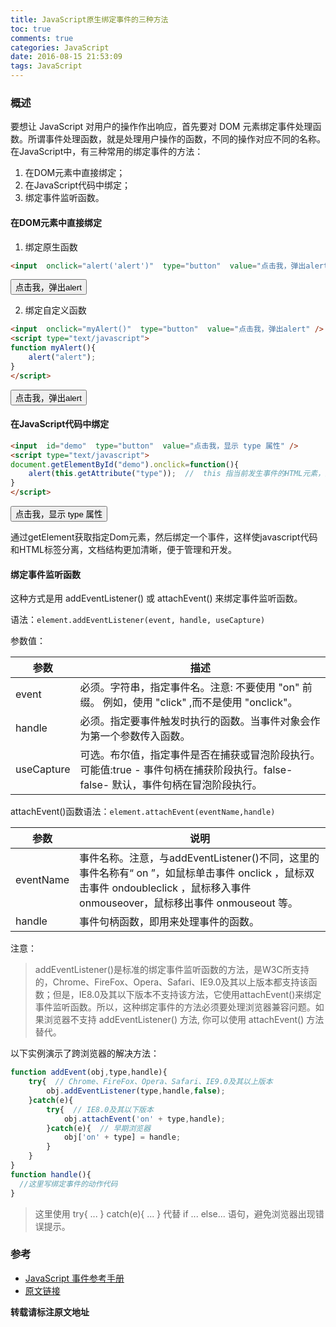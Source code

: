 ```yaml
---
title: JavaScript原生绑定事件的三种方法
toc: true
comments: true
categories: JavaScript
date: 2016-08-15 21:53:09
tags: JavaScript
---
```

### 概述
要想让 JavaScript 对用户的操作作出响应，首先要对 DOM 元素绑定事件处理函数。所谓事件处理函数，就是处理用户操作的函数，不同的操作对应不同的名称。在JavaScript中，有三种常用的绑定事件的方法：
<!-- more -->
1. 在DOM元素中直接绑定；
2. 在JavaScript代码中绑定；
3. 绑定事件监听函数。

#### 在DOM元素中直接绑定

1. 绑定原生函数

```html
<input  onclick="alert('alert')"  type="button"  value="点击我，弹出alert" />
```

<input  onclick="alert('alert')"  type="button"  value="点击我，弹出alert" />

2. 绑定自定义函数
```html
<input  onclick="myAlert()"  type="button"  value="点击我，弹出alert" />
<script type="text/javascript">
function myAlert(){
    alert("alert");
}
</script>
```
<input  onclick="myAlert()"  type="button"  value="点击我，弹出alert" />
<script type="text/javascript">
function myAlert(){
    alert("alert");
}
</script>

#### 在JavaScript代码中绑定
```html
<input  id="demo"  type="button"  value="点击我，显示 type 属性" />
<script type="text/javascript">
document.getElementById("demo").onclick=function(){
    alert(this.getAttribute("type"));  //  this 指当前发生事件的HTML元素，这里是<div>标签
}
</script>
```
<input  id="demo"  type="button"  value="点击我，显示 type 属性" />
<script type="text/javascript">
document.getElementById("demo").onclick=function(){
    alert(this.getAttribute("type"));  //  this 指当前发生事件的HTML元素，这里是<div>标签
}
</script>

通过getElement获取指定Dom元素，然后绑定一个事件，这样使javascript代码和HTML标签分离，文档结构更加清晰，便于管理和开发。

#### 绑定事件监听函数

这种方式是用 addEventListener() 或 attachEvent() 来绑定事件监听函数。

语法：`element.addEventListener(event, handle, useCapture) `

参数值：

|参数|描述|
|----|----|
|event|必须。字符串，指定事件名。注意: 不要使用 "on" 前缀。 例如，使用 "click" ,而不是使用 "onclick"。|
|handle|必须。指定要事件触发时执行的函数。当事件对象会作为第一个参数传入函数。 |
|useCapture|可选。布尔值，指定事件是否在捕获或冒泡阶段执行。可能值:true - 事件句柄在捕获阶段执行。false- false- 默认，事件句柄在冒泡阶段执行。|

attachEvent()函数语法：`element.attachEvent(eventName,handle)`

|参数|说明|
|----|----|
|eventName|事件名称。注意，与addEventListener()不同，这里的事件名称有“ on ”，如鼠标单击事件 onclick ，鼠标双击事件 ondoubleclick ，鼠标移入事件 onmouseover，鼠标移出事件 onmouseout 等。|
|handle|事件句柄函数，即用来处理事件的函数。|

注意：
>addEventListener()是标准的绑定事件监听函数的方法，是W3C所支持的，Chrome、FireFox、Opera、Safari、IE9.0及其以上版本都支持该函数；但是，IE8.0及其以下版本不支持该方法，它使用attachEvent()来绑定事件监听函数。所以，这种绑定事件的方法必须要处理浏览器兼容问题。如果浏览器不支持 addEventListener() 方法, 你可以使用 attachEvent() 方法替代。

以下实例演示了跨浏览器的解决方法：
```js
function addEvent(obj,type,handle){
    try{  // Chrome、FireFox、Opera、Safari、IE9.0及其以上版本
        obj.addEventListener(type,handle,false);
    }catch(e){
        try{  // IE8.0及其以下版本
            obj.attachEvent('on' + type,handle);
        }catch(e){  // 早期浏览器
            obj['on' + type] = handle;
        }
    }
}
function handle(){
  //这里写绑定事件的动作代码
}
```
>这里使用 try{ ... } catch(e){ ... } 代替 if ... else... 语句，避免浏览器出现错误提示。

### 参考
* [JavaScript 事件参考手册](http://www.w3school.com.cn/jsref/jsref_events.asp)
* [原文链接](http://www.itxueyuan.org/view/6338.html)


**转载请标注原文地址**                           


